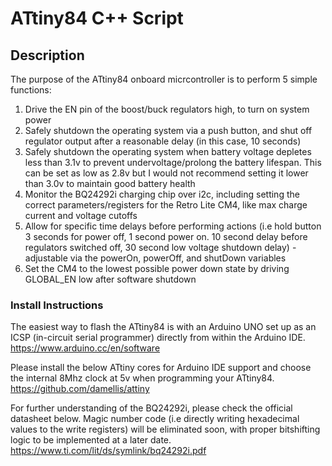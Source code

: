 # ATtiny84 C++ Script

## Description
The purpose of the ATtiny84 onboard micrcontroller is to perform 5 simple functions: 

1) Drive the EN pin of the boost/buck regulators high, to turn on system power 
2) Safely shutdown the operating system via a push button, and shut off regulator output after a reasonable delay (in this case, 10 seconds)
3) Safely shutdown the operating system when battery voltage depletes less than 3.1v to prevent undervoltage/prolong the battery lifespan. This can be set as low as 2.8v but I would not recommend setting it lower than 3.0v to maintain good battery health 
4) Monitor the BQ24292i charging chip over i2c, including setting the correct parameters/registers for the Retro Lite CM4, like max charge current and voltage cutoffs
5) Allow for specific time delays before performing actions (i.e hold button 3 seconds for power off, 1 second power on. 10 second delay before regulators switched off, 30 second low voltage shutdown delay) - adjustable via the powerOn, powerOff, and shutDown variables
6) Set the CM4 to the lowest possible power down state by driving GLOBAL_EN low after software shutdown

### Install Instructions

The easiest way to flash the ATtiny84 is with an Arduino UNO set up as an ICSP (in-circuit serial programmer) directly from within the Arduino IDE.
https://www.arduino.cc/en/software

Please install the below ATtiny cores for Arduino IDE support and choose the internal 8Mhz clock at 5v when programming your ATtiny84. 
https://github.com/damellis/attiny

For further understanding of the BQ24292i, please check the official datasheet below. Magic number code (i.e directly writing hexadecimal values to the write registers) will be eliminated soon, with proper bitshifting logic to be implemented at a later date. 
https://www.ti.com/lit/ds/symlink/bq24292i.pdf


